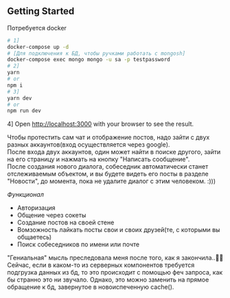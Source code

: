## Getting Started

Потребуется docker

```bash
# 1]
docker-compose up -d
# [Для подключения к БД, чтобы ручками работать с mongosh]
docker-compose exec mongo mongo -u sa -p testpassword
# 2] 
yarn
# or
npm i
# 3]
yarn dev
# or
npm run dev
```
4]
Open [http://localhost:3000](http://localhost:3000) with your browser to see the result.

Чтобы протестить сам чат и отображение постов, надо зайти с двух разных аккаунтов(вход осуществляется через google).   
После входа двух аккаунтов, один может найти в поиске другого, зайти на его страницу и нажмать на кнопку "Написать сообщение".    
После создания нового диалога, собеседник автоматически станет отслеживаемым объектом, и вы будете видеть его посты в разделе "Новости", до момента, пока не удалите диалог с этим человеком. :)))    

*Функционал*
- Авторизация
- Общение через сокеты
- Создание постов на своей стене
- Вомзожность лайкать посты свои и своих друзей(те, с которыми вы общаетесь)
- Поиск собеседников по имени или почте

"Гениальная" мысль преследовала меня после того, как я закончила..🤦‍♀️
Сейчас, если в каком-то из серверных компонентов требуется подгрузка данных из бд, то это происходит с помощью феч запроса, как бы странно это ни звучало. 
Однако, это можно заменить на прямое обращение к бд, завернутое в новоиспеченную cache().
